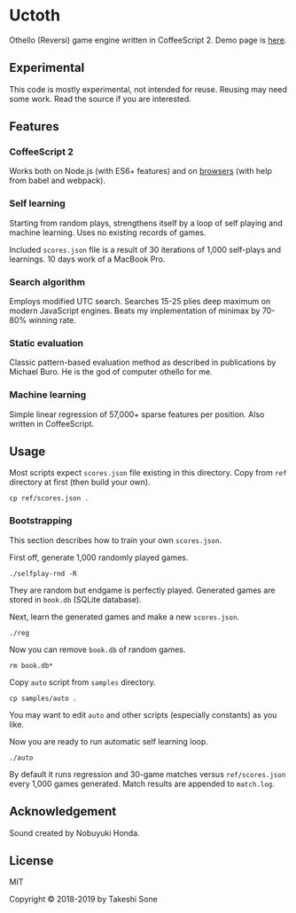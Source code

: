 # Uctoth

Othello (Reversi) game engine written in CoffeeScript 2.
Demo page is [here](https://ts1.github.io/uctoth/).

## Experimental

This code is mostly experimental, not intended for reuse.
Reusing may need some work.
Read the source if you are interested.

## Features

### CoffeeScript 2

Works both on Node.js (with ES6+ features) and on [browsers](https://ts1.github.io/uctoth/) (with help from babel and webpack).

### Self learning

Starting from random plays, strengthens itself by a loop of self playing and
machine learning.
Uses no existing records of games.

Included `scores.json` file is a result of 30 iterations of 1,000 self-plays
and learnings.
10 days work of a MacBook Pro.

### Search algorithm

Employs modified UTC search.
Searches 15-25 plies deep maximum on modern JavaScript engines.
Beats my implementation of minimax by 70-80% winning rate.

### Static evaluation

Classic pattern-based evaluation method as described in publications by Michael Buro.
He is the god of computer othello for me.

### Machine learning

Simple linear regression of 57,000+ sparse features per position.
Also written in CoffeeScript.

## Usage

Most scripts expect `scores.json` file existing in this directory.
Copy from `ref` directory at first (then build your own).

```
cp ref/scores.json .
```

### Bootstrapping

This section describes how to train your own `scores.json`.

First off, generate 1,000 randomly played games.

```
./selfplay-rnd -R
```

They are random but endgame is perfectly played.
Generated games are stored in `book.db` (SQLite database).

Next, learn the generated games and make a new `scores.json`.

```
./reg
```

Now you can remove `book.db` of random games.

```
rm book.db*
```

Copy `auto` script from `samples` directory.

```
cp samples/auto .
```

You may want to edit `auto` and other scripts (especially constants) as you
like.

Now you are ready to run automatic self learning loop.

```
./auto
```

By default it runs regression and 30-game matches versus `ref/scores.json`
every 1,000 games generated.
Match results are appended to `match.log`.

## Acknowledgement

Sound created by Nobuyuki Honda.

## License

MIT

Copyright © 2018-2019 by Takeshi Sone
